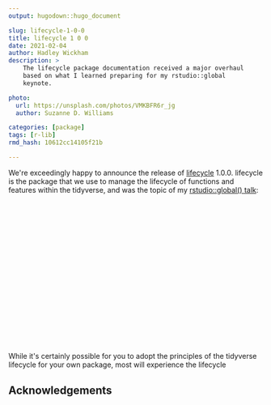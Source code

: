 ```yaml
---
output: hugodown::hugo_document

slug: lifecycle-1-0-0
title: lifecycle 1 0 0
date: 2021-02-04
author: Hadley Wickham
description: >
    The lifecycle package documentation received a major overhaul
    based on what I learned preparing for my rstudio::global
    keynote.

photo:
  url: https://unsplash.com/photos/VMKBFR6r_jg
  author: Suzanne D. Williams

categories: [package] 
tags: [r-lib]
rmd_hash: 10612cc14105f21b

---
```


<!--
TODO:
* [ ] Pick category and tags (see existing with [`hugodown::tidy_show_meta()`](https://rdrr.io/pkg/hugodown/man/use_tidy_post.html))
* [ ] Find photo & update yaml metadata
* [ ] Add intro sentence
* [ ] [`usethis::use_tidy_thanks()`](https://usethis.r-lib.org/reference/use_tidy_thanks.html)
-->

We're exceedingly happy to announce the release of [lifecycle](http://lifecycle.r-lib.org/) 1.0.0. lifecycle is the package that we use to manage the lifecycle of functions and features within the tidyverse, and was the topic of my [rstudio::global() talk](https://rstudio.com/resources/rstudioglobal-2021/maintaining-the-house-the-tidyverse-built/):

<script src="https://fast.wistia.com/embed/medias/f7ph68edqb.jsonp" async></script>
<script src="https://fast.wistia.com/assets/external/E-v1.js" async></script>

<div class="wistia_responsive_padding" style="padding:56.25% 0 0 0;position:relative;">

<div class="wistia_responsive_wrapper" style="height:100%;left:0;position:absolute;top:0;width:100%;">

<div class="wistia_embed wistia_async_f7ph68edqb videoFoam=true" style="height:100%;position:relative;width:100%">

<div class="wistia_swatch" style="height:100%;left:0;opacity:0;overflow:hidden;position:absolute;top:0;transition:opacity 200ms;width:100%;">

<img src="https://fast.wistia.com/embed/medias/f7ph68edqb/swatch" style="filter:blur(5px);height:100%;object-fit:contain;width:100%;" alt="" aria-hidden="true" onload="this.parentNode.style.opacity=1;" />

</div>

</div>

</div>

</div>

While it's certainly possible for you to adopt the principles of the tidyverse lifecycle for your own package, most will experience the lifecycle

## Acknowledgements

